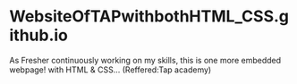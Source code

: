 # WebsiteOfTAPwithbothHTML_CSS.github.io
As Fresher continuously working on my skills, this is one more  embedded webpage! with HTML &amp; CSS... (Reffered:Tap academy)
